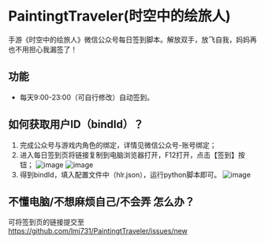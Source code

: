 # PaintingtTraveler(时空中的绘旅人)
手游《时空中的绘旅人》微信公众号每日签到脚本。解放双手，放飞自我，妈妈再也不用担心我漏签了！

## 功能
- 每天9:00-23:00（可自行修改）自动签到。

## 如何获取用户ID（bindId）？
1. 完成公众号与游戏内角色的绑定，详情见微信公众号-账号绑定；
2. 进入每日签到页将链接复制到电脑浏览器打开，F12打开，点击【签到】按钮；
   ![image](https://cdn.jsdelivr.net/gh/lmj731/PaintingtTraveler@master/images/01.png)
   ![image](https://cdn.jsdelivr.net/gh/lmj731/PaintingtTraveler@master/images/02.png)
3. 得到bindId，填入配置文件中（hlr.json），运行python脚本即可。
   ![image](https://cdn.jsdelivr.net/gh/lmj731/PaintingtTraveler@master/images/03.png)

## 不懂电脑/不想麻烦自己/不会弄 怎么办？
可将签到页的链接提交至 https://github.com/lmj731/PaintingtTraveler/issues/new